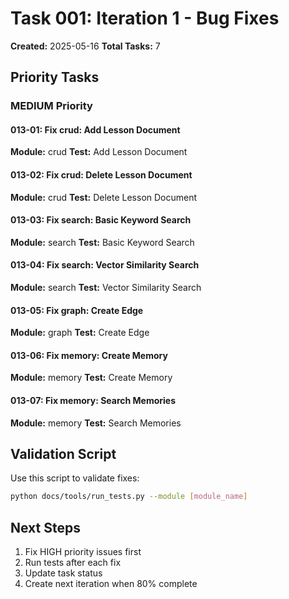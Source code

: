 # Task 001: Iteration 1 - Bug Fixes

**Created:** 2025-05-16
**Total Tasks:** 7

## Priority Tasks

### MEDIUM Priority

#### 013-01: Fix crud: Add Lesson Document
**Module:** crud
**Test:** Add Lesson Document

#### 013-02: Fix crud: Delete Lesson Document
**Module:** crud
**Test:** Delete Lesson Document

#### 013-03: Fix search: Basic Keyword Search
**Module:** search
**Test:** Basic Keyword Search

#### 013-04: Fix search: Vector Similarity Search
**Module:** search
**Test:** Vector Similarity Search

#### 013-05: Fix graph: Create Edge
**Module:** graph
**Test:** Create Edge

#### 013-06: Fix memory: Create Memory
**Module:** memory
**Test:** Create Memory

#### 013-07: Fix memory: Search Memories
**Module:** memory
**Test:** Search Memories


## Validation Script

Use this script to validate fixes:

```bash
python docs/tools/run_tests.py --module [module_name]
```

## Next Steps

1. Fix HIGH priority issues first
2. Run tests after each fix
3. Update task status
4. Create next iteration when 80% complete

